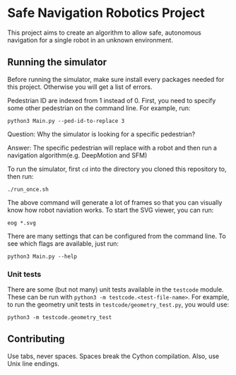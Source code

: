 # Safe Navigation Robotics Project

This project aims to create an algorithm to allow safe, autonomous
navigation for a single robot in an unknown environment.

## Running the simulator
Before running the simulator, make sure install every packages needed for this project. Otherwise you will get a list of errors.

Pedestrian ID are indexed from 1 instead of 0. First, you need to specify some other pedestrian on the command line. For example, run:

```
python3 Main.py --ped-id-to-replace 3
```

Question: Why the simulator is looking for a specific pedestrian?

Answer: The specific pedestrian will replace with a robot and then run a navigation algorithm(e.g. DeepMotion and SFM)

To run the simulator, first `cd` into the directory you cloned this
repository to, then run:

```
./run_once.sh
```

The above command will generate a lot of frames so that you can visually know how robot naviation works. To start the SVG viewer, you can run:

```
eog *.svg
```

There are many settings that can be configured from the command line. To
see which flags are available, just run:

```
python3 Main.py --help
```

### Unit tests

There are some (but not many) unit tests available in the `testcode` module. These can be run with `python3 -m testcode.<test-file-name>`. For example, to run the geometry unit tests in `testcode/geometry_test.py`, you would use:
```
python3 -m testcode.geometry_test
```

## Contributing

Use tabs, never spaces. Spaces break the Cython compilation. Also, use Unix line endings.



